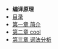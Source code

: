 
- **编译原理**
- [目录](compiler/README.md)
- [第一章 简介](compiler/chapter/inroduction.md)
- [第二章 cool](compiler/chapter/cool.md)
- [第三章 词法分析](compiler/chapter/lexicalAnalysis.md)




